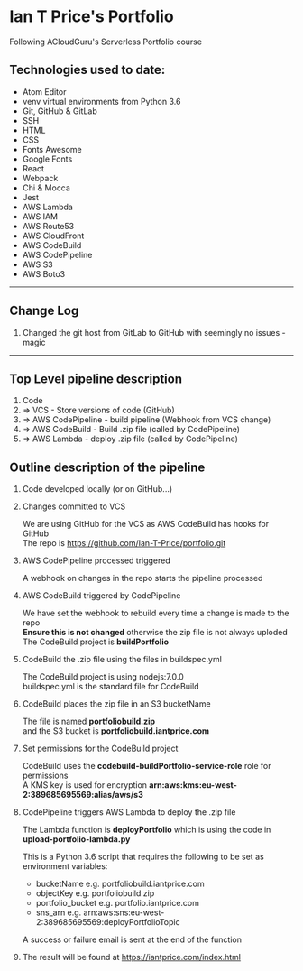 # Ian T Price's Portfolio

Following ACloudGuru's Serverless Portfolio course

## Technologies used to date:

  * Atom Editor
  * venv virtual environments from Python 3.6
  * Git, GitHub & GitLab
  * SSH
  * HTML
  * CSS
  * Fonts Awesome
  * Google Fonts
  * React
  * Webpack
  * Chi & Mocca
  * Jest
  * AWS Lambda
  * AWS IAM
  * AWS Route53
  * AWS CloudFront
  * AWS CodeBuild
  * AWS CodePipeline
  * AWS S3
  * AWS Boto3

---
## Change Log

1. Changed the git host from GitLab to GitHub with seemingly no issues - magic

---
## Top Level pipeline description

1. Code
2. => VCS - Store versions of code (GitHub)
3. => AWS CodePipeline - build pipeline (Webhook from VCS change)
4. => AWS CodeBuild - Build .zip file (called by CodePipeline)
5. => AWS Lambda - deploy .zip file (called by CodePipeline)

## Outline description of the pipeline

1. Code developed locally (or on GitHub...)
2. Changes committed to VCS

   We are using GitHub for the VCS as AWS CodeBuild has hooks for GitHub  
   The repo is <https://github.com/Ian-T-Price/portfolio.git>

3. AWS CodePipeline processed triggered

   A webhook on changes in the repo starts the pipeline processed

4. AWS CodeBuild triggered by CodePipeline

   We have set the webhook to rebuild every time a change is made to the repo  
   **Ensure this is not changed** otherwise the zip file is not always uploded
   The CodeBuild project is __buildPortfolio__

5. CodeBuild the .zip file using the files in buildspec.yml

   The CodeBuild project is using nodejs:7.0.0  
   buildspec.yml is the standard file for CodeBuild

6. CodeBuild places the zip file in an S3 bucketName

   The file is named __portfoliobuild.zip__  
   and the S3 bucket is __portfoliobuild.iantprice.com__  

7. Set permissions for the CodeBuild project

   CodeBuild uses the __codebuild-buildPortfolio-service-role__ role for permissions  
   A KMS key is used for encryption __arn:aws:kms:eu-west-2:389685695569:alias/aws/s3__  

8. CodePipeline triggers AWS Lambda to deploy the .zip file

   The Lambda function is __deployPortfolio__ which is using the code
   in __upload-portfolio-lambda.py__

   This is a Python 3.6 script that requires the following to be set as
   environment variables:

    * bucketName          e.g. portfoliobuild.iantprice.com
    * objectKey           e.g. portfoliobuild.zip
    * portfolio_bucket    e.g. portfolio.iantprice.com
    * sns_arn             e.g. arn:aws:sns:eu-west-2:389685695569:deployPortfolioTopic  

   A success or failure email is sent at the end of the function

9. The result will be found at <https://iantprice.com/index.html>
